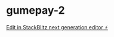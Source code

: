 # gumepay-2

[Edit in StackBlitz next generation editor ⚡️](https://stackblitz.com/~/github.com/coatech/gumepay-2)